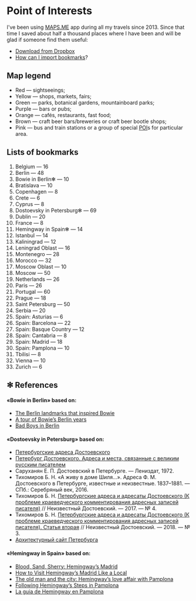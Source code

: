 # Point of Interests

I've been using [MAPS.ME](https://maps.me) app during all my travels since 2013. Since that time I saved about half a thousand places where I have been and will be glad if someone find them useful:
* [Download from Dropbox](https://www.dropbox.com/sh/rp62t42zd4thlzn/AAC5bTe7wtCfzrYE_1MzUTgra?dl=0)
* [How can I import bookmarks](https://support.maps.me/hc/en-us/articles/207895029-How-to-import-bookmarks-)?

## Map legend

* Red — sightseeings;
* Yellow — shops, markets, fairs;
* Green — parks, botanical gardens, mountainboard parks;
* Purple — bars or pubs;
* Orange — cafés, restaurants, fast food;
* Brown — craft beer bars/breweries or craft beer bootle shops;
* Pink — bus and train stations or a group of special [POI](https://en.wikipedia.org/wiki/Point_of_interest)s for particular area.

## Lists of bookmarks

1. Belgium — 16
1. Berlin — 48
1. Bowie in Berlin✻ — 10
1. Bratislava — 10
1. Copenhagen — 8
1. Crete — 6
1. Cyprus — 8
1. Dostoevsky in Petersburg✻ — 69
1. Dublin — 20
1. France — 8
1. Hemingway in Spain✻ — 14
1. Istanbul — 14
1. Kaliningrad — 12
1. Leningrad Oblast — 16
1. Montenegro — 28
1. Morocco — 32
1. Moscow Oblast — 10
1. Moscow — 50
1. Netherlands — 26
1. Paris — 26
1. Portugal — 60
1. Prague — 18
1. Saint Petersburg — 50
1. Serbia — 20
1. Spain: Asturias — 6
1. Spain: Barcelona — 22
1. Spain: Basque Country — 12
1. Spain: Cantabria — 8
1. Spain: Madrid — 18
1. Spain: Pamplona — 10
1. Tbilisi — 8
1. Vienna — 10
1. Zurich — 6

## ✻ References

#### «Bowie in Berlin» based on:
* [The Berlin landmarks that inspired Bowie](https://www.ft.com/content/b20113b0-8753-11e3-9c5c-00144feab7de)
* [A tour of Bowie’s Berlin years](https://fotostrasse.com/david-bowies-berlin/)
* [Bad Boys in Berlin](http://www.bowiegoldenyears.com/press/79-10-04-rolling-stone.html)

#### «Dostoevsky in Petersburg» based on:
* [Петербургские адреса Достоевского](https://ru.wikipedia.org/wiki/Петербургские_адреса_Достоевского)
* [Петербург Достоевского. Адреса и места, связанные с великим русским писателем](http://family-history.ru/material/biography/mesto/dostoyevsky/)
* Саруханян Е. П. Достоевский в Петербурге. — Лениздат, 1972.
* Тихомиров Б. Н. «А живу в доме Шиля…». Адреса Ф. М. Достоевского в Петербурге, известные и неизвестные. 1837–1881. — СПб.: Серебряный век, 2016.
* Тихомиров Б. Н. [Петербургские адреса и адресаты Достоевского (К проблеме краеведческого комментирования адресных записей писателя)](http://unknown-dostoevsky.ru/files/redaktor_pdf/1514461706.pdf) // Неизвестный Достоевский. — 2017. — № 4.
* Тихомиров Б. Н. [Петербургские адреса и адресаты Достоевского (К проблеме краеведческого комментирования адресных записей писателя). Статья вторая](http://unknown-dostoevsky.ru/files/redaktor_pdf/1541001296.pdf) // Неизвестный Достоевский. — 2018. — № 3.
* [Архитектурный сайт Петербурга](http://www.citywalls.ru)

#### «Hemingway in Spain» based on:
* [Blood, Sand, Sherry: Hemingway’s Madrid](https://www.nytimes.com/2011/06/19/travel/a-tour-of-hemingways-madrid.html)
* [How to Visit Hemingway’s Madrid Like a Local](https://untappedcities.com/2012/03/13/how-to-visit-hemingways-madrid-like-a-local/)
* [The old man and the city: Hemingway’s love affair with Pamplona](https://www.independent.co.uk/travel/europe/the-old-man-and-the-city-hemingways-love-affair-with-pamplona-2305392.html)
* [Following Hemingway’s Steps in Pamplona](http://www.turismo.navarra.es/eng/organice-viaje/recurso.aspx?o=4798)
* [La guia de Hemingway en Pamplona](http://www.ernesthemingway.es/index.php?view=article&id=17%3Ala-guia-de-hemingway-en-pamplona)
